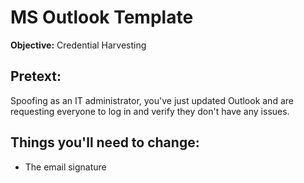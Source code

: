 # MS Outlook Template

**Objective:** Credential Harvesting

## Pretext:
Spoofing as an IT administrator, you've just updated Outlook and are requesting everyone to log in and verify they don't have any issues.

## Things you'll need to change:
* The email signature
